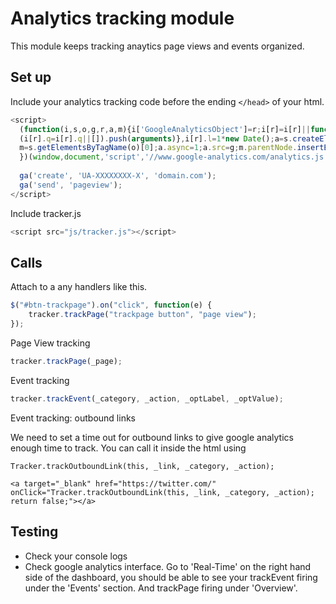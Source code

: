 # Analytics tracking module

This module keeps tracking anaytics page views and events organized.

## Set up
Include your analytics tracking code before the ending ```</head>``` of your html.

```javascript
<script>
  (function(i,s,o,g,r,a,m){i['GoogleAnalyticsObject']=r;i[r]=i[r]||function(){
  (i[r].q=i[r].q||[]).push(arguments)},i[r].l=1*new Date();a=s.createElement(o),
  m=s.getElementsByTagName(o)[0];a.async=1;a.src=g;m.parentNode.insertBefore(a,m)
  })(window,document,'script','//www.google-analytics.com/analytics.js','ga');
 
  ga('create', 'UA-XXXXXXXX-X', 'domain.com');
  ga('send', 'pageview');
</script>
```

Include tracker.js
```javascript
<script src="js/tracker.js"></script>
```

## Calls
Attach to a any handlers like this. 

```javascript
$("#btn-trackpage").on("click", function(e) {
	tracker.trackPage("trackpage button", "page view");
});
```

Page View tracking
```javascript
tracker.trackPage(_page);
```

Event tracking
```javascript
tracker.trackEvent(_category, _action, _optLabel, _optValue);
```

Event tracking: outbound links

We need to set a time out for outbound links to give google analytics enough time to track.
You can call it inside the html using 
```
Tracker.trackOutboundLink(this, _link, _category, _action);

<a target="_blank" href="https://twitter.com/" onClick="Tracker.trackOutboundLink(this, _link, _category, _action); return false;"></a>
```

## Testing
- Check your console logs
- Check google analytics interface. Go to 'Real-Time' on the right hand side of the dashboard, you should be able to see your trackEvent firing under the 'Events' section. And trackPage firing under 'Overview'.